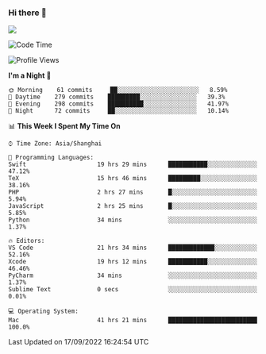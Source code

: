 ### Hi there 👋

<!--
**JJAYCHEN1e/jjaychen1e** is a ✨ _special_ ✨ repository because its `README.md` (this file) appears on your GitHub profile.

Here are some ideas to get you started:

- 🔭 I’m currently working on ...
- 🌱 I’m currently learning ...
- 👯 I’m looking to collaborate on ...
- 🤔 I’m looking for help with ...
- 💬 Ask me about ...
- 📫 How to reach me: ...
- 😄 Pronouns: ...
- ⚡ Fun fact: ...
-->

[![](https://github-readme-stats.vercel.app/api?username=jjaychen1e&show_icons=true)](https://github.com/jjaychen1e/github-readme-stats?count_private=true)

<!--START_SECTION:waka-->
![Code Time](http://img.shields.io/badge/Code%20Time-277%20hrs%2059%20mins-blue)

![Profile Views](http://img.shields.io/badge/Profile%20Views-0-blue)

**I'm a Night 🦉** 

```text
🌞 Morning    61 commits     ██░░░░░░░░░░░░░░░░░░░░░░░   8.59% 
🌆 Daytime    279 commits    █████████░░░░░░░░░░░░░░░░   39.3% 
🌃 Evening    298 commits    ██████████░░░░░░░░░░░░░░░   41.97% 
🌙 Night      72 commits     ██░░░░░░░░░░░░░░░░░░░░░░░   10.14%

```


📊 **This Week I Spent My Time On** 

```text
⌚︎ Time Zone: Asia/Shanghai

💬 Programming Languages: 
Swift                    19 hrs 29 mins      ███████████░░░░░░░░░░░░░░   47.12% 
TeX                      15 hrs 46 mins      █████████░░░░░░░░░░░░░░░░   38.16% 
PHP                      2 hrs 27 mins       █░░░░░░░░░░░░░░░░░░░░░░░░   5.94% 
JavaScript               2 hrs 25 mins       █░░░░░░░░░░░░░░░░░░░░░░░░   5.85% 
Python                   34 mins             ░░░░░░░░░░░░░░░░░░░░░░░░░   1.37%

🔥 Editors: 
VS Code                  21 hrs 34 mins      █████████████░░░░░░░░░░░░   52.16% 
Xcode                    19 hrs 12 mins      ███████████░░░░░░░░░░░░░░   46.46% 
PyCharm                  34 mins             ░░░░░░░░░░░░░░░░░░░░░░░░░   1.37% 
Sublime Text             0 secs              ░░░░░░░░░░░░░░░░░░░░░░░░░   0.01%

💻 Operating System: 
Mac                      41 hrs 21 mins      █████████████████████████   100.0%

```


 Last Updated on 17/09/2022 16:24:54 UTC
<!--END_SECTION:waka-->

